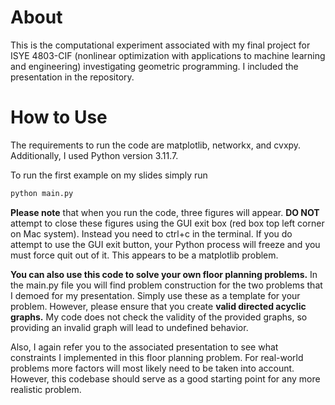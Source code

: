 # About

This is the computational experiment associated with my final project for ISYE 4803-CIF (nonlinear optimization with applications to machine learning and engineering) investigating geometric programming. I included the presentation in the repository.

# How to Use

The requirements to run the code are matplotlib, networkx, and cvxpy. Additionally, I used Python version 3.11.7.

To run the first example on my slides simply run

```bash
python main.py
```

**Please note** that when you run the code, three figures will appear. **DO NOT** attempt to close these figures using the GUI exit box (red box top left corner on Mac system). Instead you need to ctrl+c in the terminal. If you do attempt to use the GUI exit button, your Python process will freeze and you must force quit out of it. This appears to be a matplotlib problem.

**You can also use this code to solve your own floor planning problems.** In the main.py file you will find problem construction for the two problems that I demoed for my presentation. Simply use these as a template for your problem. However, please ensure that you create **valid directed acyclic graphs.** My code does not check the validity of the provided graphs, so providing an invalid graph will lead to undefined behavior. 

Also, I again refer you to the associated presentation to see what constraints I implemented in this floor planning problem. For real-world problems more factors will most likely need to be taken into account. However, this codebase should serve as a good starting point for any more realistic problem.